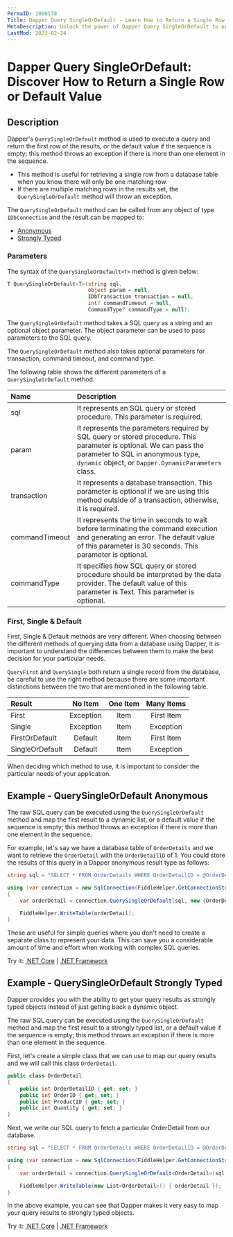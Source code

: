 ```yaml
---
PermaID: 1000178
Title: Dapper Query SingleOrDefault - Learn How to Return a Single Row 
MetaDescription: Unlock the power of Dapper Query SingleOrDefault to optimize your C# database operations. Learn how to use QuerySingleOrDefault and QuerySingleOrDefault to return an anonymous type or strongly typed entity.
LastMod: 2023-02-24
---
```


# Dapper Query SingleOrDefault: Discover How to Return a Single Row or Default Value

## Description

Dapper's `QuerySingleOrDefault` method is used to execute a query and return the first row of the results, or the default value if the sequence is empty; this method throws an exception if there is more than one element in the sequence. 

 - This method is useful for retrieving a single row from a database table when you know there will only be one matching row.
 - If there are multiple matching rows in the results set, the `QuerySingleOrDefault` method will throw an exception.

The `QuerySingleOrDefault` method can be called from any object of type `IDbConnection` and the result can be mapped to:

- [Anonymous](#example---query-anonymous)
- [Strongly Typed](#example---query-strongly-typed)

### Parameters

The syntax of the `QuerySingleOrDefault<T>` method is given below:

```csharp
T QuerySingleOrDefault<T>(string sql, 
                          object param = null, 
                          IDbTransaction transaction = null, 
                          int? commandTimeout = null, 
                          CommandType? commandType = null);
```

The `QuerySingleOrDefault` method takes a SQL query as a string and an optional object parameter. The object parameter can be used to pass parameters to the SQL query.

The `QuerySingleOrDefault` method also takes optional parameters for transaction, command timeout, and command type.

The following table shows the different parameters of a `QuerySingleOrDefault` method.

| Name | Description |
| :--- | :---------- |
| sql            | It represents an SQL query or stored procedure. This parameter is required. |
| param          | It represents the parameters required by SQL query or stored procedure. This parameter is optional. We can pass the parameter to SQL in anonymous type, `dynamic` object, or `Dapper.DynamicParameters` class. |
| transaction    | It represents a database transaction. This parameter is optional if we are using this method outside of a transaction, otherwise, it is required. |
| commandTimeout | It represents the time in seconds to wait before terminating the command execution and generating an error. The default value of this parameter is 30 seconds. This parameter is optional. |
| commandType    | It specifies how SQL query or stored procedure should be interpreted by the data provider. The default value of this parameter is Text. This parameter is optional. |

### First, Single & Default
First, Single & Default methods are very different. When choosing between the different methods of querying data from a database using Dapper, it is important to understand the differences between them to make the best decision for your particular needs.

`QueryFirst` and `QuerySingle` both return a single record from the database, be careful to use the right method because there are some important distinctions between the two that are mentioned in the following table.

| Result          | No Item   | One Item | Many Items |
| :-------------- | :-------: | :------: | :--------: |
| First           | Exception | Item     | First Item |
| Single          | Exception | Item     | Exception  |
| FirstOrDefault  | Default   | Item     | First Item |
| SingleOrDefault | Default   | Item     | Exception  |

When deciding which method to use, it is important to consider the particular needs of your application. 


## Example - QuerySingleOrDefault Anonymous

The raw SQL query can be executed using the `QuerySingleOrDefault` method and map the first result to a dynamic list, or a default value if the sequence is empty; this method throws an exception if there is more than one element in the sequence.

For example, let's say we have a database table of `OrderDetails` and we want to retrieve the `OrderDetail` with the `OrderDetailID` of 1. You could store the results of this query in a Dapper anonymous result type as follows:


```csharp
string sql = "SELECT * FROM OrderDetails WHERE OrderDetailID = @OrderDetailID;";

using (var connection = new SqlConnection(FiddleHelper.GetConnectionStringSqlServerW3Schools()))
{
    var orderDetail = connection.QuerySingleOrDefault(sql, new {OrderDetailID = 1});

    FiddleHelper.WriteTable(orderDetail);
}
```

These are useful for simple queries where you don't need to create a separate class to represent your data. This can save you a considerable amount of time and effort when working with complex SQL queries.

Try it: [.NET Core](https://dotnetfiddle.net/uG7LPt) | [.NET Framework](https://dotnetfiddle.net/nYmbCo)

## Example - QuerySingleOrDefault Strongly Typed

Dapper provides you with the ability to get your query results as strongly typed objects instead of just getting back a dynamic object. 

The raw SQL query can be executed using the `QuerySingleOrDefault` method and map the first result to a strongly typed list, or a default value if the sequence is empty; this method throws an exception if there is more than one element in the sequence.

First, let's create a simple class that we can use to map our query results and we will call this class `OrderDetail`.

```csharp
public class OrderDetail
{
	public int OrderDetailID { get; set; }
	public int OrderID { get; set; }
	public int ProductID { get; set; }
	public int Quantity { get; set; }
}
```

Next, we write our SQL query to fetch a particular OrderDetail from our database.

```csharp
string sql = "SELECT * FROM OrderDetails WHERE OrderDetailID = @OrderDetailID;";

using (var connection = new SqlConnection(FiddleHelper.GetConnectionStringSqlServerW3Schools()))
{            
    var orderDetail = connection.QuerySingleOrDefault<OrderDetail>(sql, new {OrderDetailID = 1});

    FiddleHelper.WriteTable(new List<OrderDetail>() { orderDetail });
}
```

In the above example, you can see that Dapper makes it very easy to map your query results to strongly typed objects. 

Try it: [.NET Core](https://dotnetfiddle.net/BNTmxc) | [.NET Framework](https://dotnetfiddle.net/kFMKnL)
